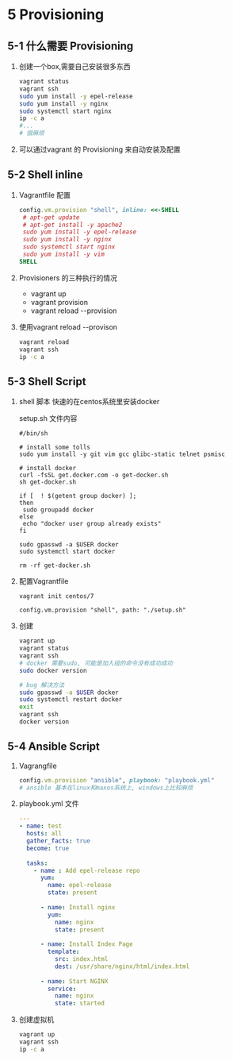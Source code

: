 # 5 Provisioning

## 5-1 什么需要 Provisioning

1. 创建一个box,需要自己安装很多东西

   ```bash
   vagrant status
   vagrant ssh
   sudo yum install -y epel-release
   sudo yum install -y nginx
   sudo systemctl start nginx
   ip -c a
   #...
   # 很麻烦
   ```

2. 可以通过vagrant 的 Provisioning 来自动安装及配置

## 5-2 Shell inline

1. Vagrantfile 配置

   ```ruby
   config.vm.provision "shell", inline: <<-SHELL
   	# apt-get update
   	# apt-get install -y apache2
   	sudo yum install -y epel-release
   	sudo yum install -y nginx
   	sudo systemctl start nginx
   	sudo yum install -y vim
   SHELL
   ```

2. Provisioners 的三种执行的情况

   - vagrant up
   - vagrant provision
   - vagrant reload --provision

3. 使用vagrant reload --provison

   ```bash
   vagrant reload
   vagrant ssh
   ip -c a
   ```

   

## 5-3 Shell Script

1. shell 脚本 快速的在centos系统里安装docker

   setup.sh 文件内容

   ```shell
   #/bin/sh
   
   # install some tolls
   sudo yum install -y git vim gcc glibc-static telnet psmisc
   
   # install docker
   curl -fsSL get.docker.com -o get-docker.sh
   sh get-docker.sh
   
   if [  ! $(getent group docker) ]; 
   then
   	sudo groupadd docker
   else
   	echo "docker user group already exists"
   fi
   
   sudo gpasswd -a $USER docker
   sudo systemctl start docker
   
   rm -rf get-docker.sh
   ```

2. 配置Vagrantfile

   `vagrant init centos/7`

   ```
   config.vm.provision "shell", path: "./setup.sh"
   ```

3. 创建

   ```bash
   vagrant up
   vagrant status
   vagrant ssh
   # docker 需要sudo, 可能是加入组的命令没有成功成功
   sudo docker version
   
   # bug 解决方法
   sudo gpasswd -a $USER docker
   sudo systemctl restart docker
   exit
   vagrant ssh
   docker version
   ```

   

## 5-4 Ansible Script

1. Vagrangfile

   ```ruby
   config.vm.provision "ansible", playbook: "playbook.yml"
   # ansible 基本在linux和maxos系统上, windows上比较麻烦
   ```

2. playbook.yml 文件

   ```yaml
   ---
   - name: test
     hosts: all
     gather_facts: true
     become: true
     
     tasks:
       - name : Add epel-release repo
         yum:
           name: epel-release
           state: present
           
         - name: Install nginx
           yum:
             name: nginx
             state: present
             
         - name: Install Index Page
           template:
             src: index.html
             dest: /usr/share/nginx/html/index.html
             
         - name: Start NGINX
           service:
             name: nginx
             state: started
   ```

3. 创建虚拟机

   ```bash
   vagrant up
   vagrant ssh
   ip -c a
   ```

   